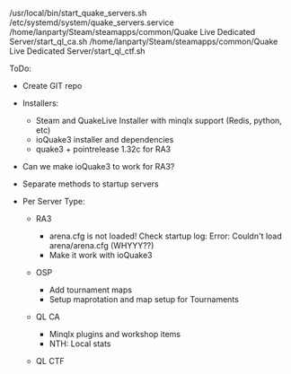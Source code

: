 /usr/local/bin/start_quake_servers.sh
/etc/systemd/system/quake_servers.service
/home/lanparty/Steam/steamapps/common/Quake Live Dedicated Server/start_ql_ca.sh
/home/lanparty/Steam/steamapps/common/Quake Live Dedicated Server/start_ql_ctf.sh


ToDo:

- Create GIT repo
- Installers:
    - Steam and QuakeLive Installer with minqlx support (Redis, python, etc)
    - ioQuake3 installer and dependencies
    - quake3 + pointrelease 1.32c for RA3

- Can we make ioQuake3 to work for RA3?

- Separate methods to startup servers

- Per Server Type:

    - RA3 
        - arena.cfg is not loaded! Check startup log: Error: Couldn't load arena/arena.cfg (WHYYY??)
        - Make it work with ioQuake3

    - OSP
        - Add tournament maps
        - Setup maprotation and map setup for Tournaments

    - QL CA
        - Minqlx plugins and workshop items
        - NTH: Local stats

    - QL CTF
